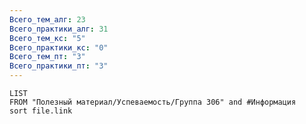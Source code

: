 ```yaml
---
Всего_тем_алг: 23
Всего_практики_алг: 31
Всего_тем_кс: "5"
Всего_практики_кс: "0"
Всего_тем_пт: "3"
Всего_практики_пт: "3"
---
```

```dataview
LIST
FROM "Полезный материал/Успеваемость/Группа 306" and #Информация 
sort file.link
```
